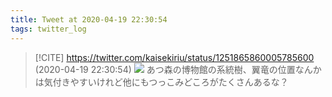 ```yaml
---
title: Tweet at 2020-04-19 22:30:54
tags: twitter_log
---
```


> [!CITE] https://twitter.com/kaisekiriu/status/1251865860005785600 (2020-04-19 22:30:54)
> ![](https://twitter.com/kaisekiriu/status/1251865860005785600)
> あつ森の博物館の系統樹、翼竜の位置なんかは気付きやすいけれど他にもつっこみどころがたくさんあるな？
